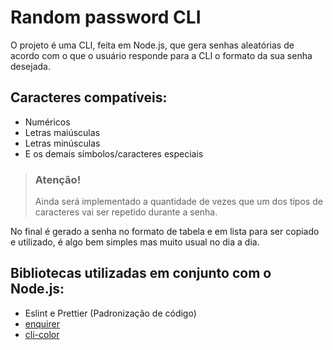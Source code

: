 # Random password CLI

O projeto é uma CLI, feita em Node.js, que gera senhas aleatórias de acordo com o que o usuário responde para a CLI o formato da sua senha desejada.

## Caracteres compatíveis:

- Numéricos
- Letras maiúsculas
- Letras minúsculas
- E os demais símbolos/caracteres especiais

> ### Atenção!
>
> Ainda será implementado a quantidade de vezes que um dos tipos de caracteres vai ser repetido durante a senha.

No final é gerado a senha no formato de tabela e em lista para ser copiado e utilizado, é algo bem simples mas muito usual no dia a dia.

## Bibliotecas utilizadas em conjunto com o Node.js:

- Eslint e Prettier (Padronização de código)
- [enquirer](https://www.npmjs.com/package/enquirer)
- [cli-color](https://www.npmjs.com/package/cli-color)
